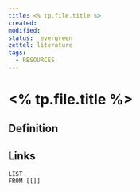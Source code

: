 ```yaml
---
title: <% tp.file.title %>
created: 
modified: 
status:  evergreen
zettel: literature
tags:
  - RESOURCES
---
```

# <% tp.file.title %>
## Definition

## Links

```dataview
LIST
FROM [[]]
```
